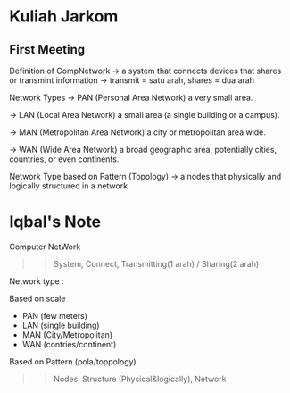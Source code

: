 # Kuliah Jarkom

## First Meeting

Definition of CompNetwork
-> a system that connects devices that shares or transmint information
-> transmit = satu arah, shares = dua arah

Network Types
-> PAN (Personal Area Network)
a very small area.

-> LAN (Local Area Network)
a small area (a single building or a campus).

-> MAN (Metropolitan Area Network)
a city or metropolitan area wide.

-> WAN (Wide Area Network)
a broad geographic area, potentially cities, countries, or even continents.

Network Type based on Pattern (Topology)
-> a nodes that physically and logically structured in a network

# Iqbal's Note

Computer NetWork
>> System, Connect, Transmitting(1 arah) / Sharing(2 arah)

Network type :

Based on scale
- PAN (few meters)
- LAN (single building)
- MAN (City/Metropolitan)
- WAN (contries/continent)

Based on Pattern (pola/toppology)
>> Nodes, Structure (Physical&logically), Network
